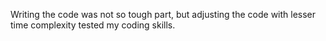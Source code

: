 Writing the code was not so tough part, but adjusting the code with lesser time complexity tested my coding skills.